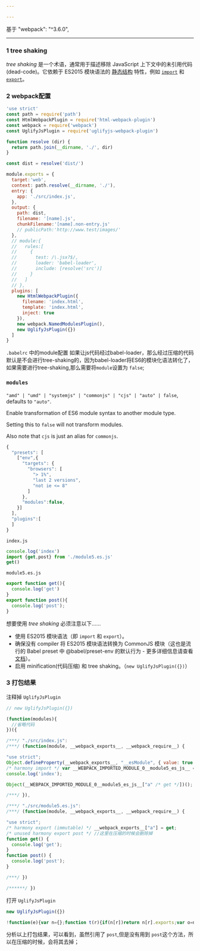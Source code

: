 ```yaml
---

---
```


基于 "webpack": "^3.6.0",

----

### 1 tree shaking 

*tree shaking* 是一个术语，通常用于描述移除 JavaScript 上下文中的未引用代码(dead-code)。它依赖于 ES2015 模块语法的 [静态结构](http://exploringjs.com/es6/ch_modules.html#static-module-structure) 特性，例如 [`import`](https://developer.mozilla.org/en-US/docs/Web/JavaScript/Reference/Statements/import) 和 [`export`](https://developer.mozilla.org/en-US/docs/Web/JavaScript/Reference/Statements/export)。

### 2 webpack配置

```javascript
'use strict'
const path = require('path')
const HtmlWebpackPlugin = require('html-webpack-plugin')
const webpack = require('webpack')
const UglifyJsPlugin = require('uglifyjs-webpack-plugin')

function resolve (dir) {
  return path.join(__dirname, './', dir)
}

const dist = resolve('dist/')

module.exports = {
  target:'web',
  context: path.resolve(__dirname, './'),
  entry: {
    app: './src/index.js',
  },
  output: {
    path: dist,
    filename: '[name].js',
    chunkFilename:'[name].non-entry.js'
    // publicPath:'http://www.test/images/'
  },
  // module:{
  //   rules:[
  //     {
  //       test: /\.jsx?$/,
  //       loader: 'babel-loader',
  //       include: [resolve('src')]
  //     }
  //   ]
  // },
  plugins: [
    new HtmlWebpackPlugin({
      filename: 'index.html',
      template: 'index.html',
      inject: true
    }),
    new webpack.NamedModulesPlugin(),
    new UglifyJsPlugin({})
  ]
}

```

`.babelrc` 中的module配置 如果让js代码经过babel-loader，那么经过压缩的代码默认是不会进行tree-shaking的，因为babel-loader将ES6的模块化语法转化了，如果需要进行tree-shaking,那么需要将`module`设置为 `false`;

### `modules`

`"amd" | "umd" | "systemjs" | "commonjs" | "cjs" | "auto" | false`, defaults to `"auto"`.

Enable transformation of ES6 module syntax to another module type.

Setting this to `false` will not transform modules.

Also note that `cjs` is just an alias for `commonjs`.

```javascript
{
  "presets": [
    ["env",{
      "targets": {
        "browsers": [
          "> 1%",
          "last 2 versions",
          "not ie <= 8"
        ]
      },
      "modules":false, 
    }]
  ],
  "plugins":[
  ]
}
```

`index.js`

```javascript
console.log('index')
import {get,post} from './module5.es.js'
get()
```

`module5.es.js`

```javascript
export function get(){
  console.log('get')
}
export function post(){
  console.log('post');
}
```

想要使用 *tree shaking* 必须注意以下……

- 使用 ES2015 模块语法（即 `import` 和 `export`）。
- 确保没有 compiler 将 ES2015 模块语法转换为 CommonJS 模块（这也是流行的 Babel preset 中 @babel/preset-env 的默认行为 - 更多详细信息请查看 [文档](https://babel.docschina.org/docs/en/babel-preset-env#modules)）。
- 启用 minification(代码压缩) 和 tree shaking。（`new UglifyJsPlugin({})`）

### 3 打包结果

注释掉 `UglifyJsPlugin`

```javascript
// new UglifyJsPlugin({})
```

```javascript
(function(modules){
  //省略代码
})({

/***/ "./src/index.js":
/***/ (function(module, __webpack_exports__, __webpack_require__) {

"use strict";
Object.defineProperty(__webpack_exports__, "__esModule", { value: true });
/* harmony import */ var __WEBPACK_IMPORTED_MODULE_0__module5_es_js__ = __webpack_require__("./src/module5.es.js");
console.log('index');

Object(__WEBPACK_IMPORTED_MODULE_0__module5_es_js__["a" /* get */])();

/***/ }),

/***/ "./src/module5.es.js":
/***/ (function(module, __webpack_exports__, __webpack_require__) {

"use strict";
/* harmony export (immutable) */ __webpack_exports__["a"] = get;
/* unused harmony export post */ //这里在压缩的时候会删除掉
function get() {
  console.log('get');
}
function post() {
  console.log('post');
}

/***/ })

/******/ })
```

打开 `UglifyJsPlugin`

```javascript
new UglifyJsPlugin({})
```

```javascript
!function(e){var n={};function t(r){if(n[r])return n[r].exports;var o=n[r]={i:r,l:!1,exports:{}};return e[r].call(o.exports,o,o.exports,t),o.l=!0,o.exports}t.m=e,t.c=n,t.d=function(e,n,r){t.o(e,n)||Object.defineProperty(e,n,{configurable:!1,enumerable:!0,get:r})},t.n=function(e){var n=e&&e.__esModule?function(){return e.default}:function(){return e};return t.d(n,"a",n),n},t.o=function(e,n){return Object.prototype.hasOwnProperty.call(e,n)},t.p="",t(t.s="./src/index.js")}({"./src/index.js":function(e,n,t){"use strict";Object.defineProperty(n,"__esModule",{value:!0});var r=t("./src/module5.es.js");console.log("index"),Object(r.a)()},"./src/module5.es.js":function(e,n,t){"use strict";n.a=function(){console.log("get")}}});
```

分析以上打包结果，可以看到，虽然引用了 `post`,但是没有用到 `post`这个方法，所以在压缩的时候，会将其去掉；